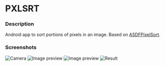 # PXLSRT #

### Description ###

Android app to sort portions of pixels in an image. Based on [ASDFPixelSort](https://github.com/kimasendorf/ASDFPixelSort).

### Screenshots ###

![Camera](http://i.imgur.com/IM7dVTgm.png "Camera")
![Image preview](http://i.imgur.com/vwKKJQ5m.png "Image preview")
![Image preview](http://i.imgur.com/Cfp9gaVm.png "Image preview")
![Result](http://i.imgur.com/kiwsNP6m.png "Result")
